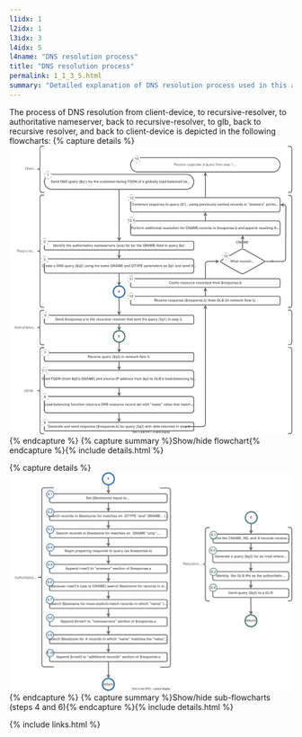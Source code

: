```yaml
---
l1idx: 1
l2idx: 1
l3idx: 3
l4idx: 5
l4name: "DNS resolution process"
title: "DNS resolution process"
permalink: 1_1_3_5.html
summary: "Detailed explanation of DNS resolution process used in this architecture."
---
```


The process of DNS resolution from client-device, to recursive-resolver, to authoritative nameserver, back to recursive-resolver, to glb, back to recursive resolver, and back to client-device is depicted in the following flowcharts:
{% capture details %}
![image](./dglb-resolution-flowchart.drawio.svg)
{% endcapture %}
{% capture summary %}Show/hide flowchart{% endcapture %}{% include details.html %}

{% capture details %}
![image](./dglb-resolution-flowchart4.drawio.svg)
{% endcapture %}
{% capture summary %}Show/hide sub-flowcharts (steps 4 and 6){% endcapture %}{% include details.html %}

{% include links.html %}